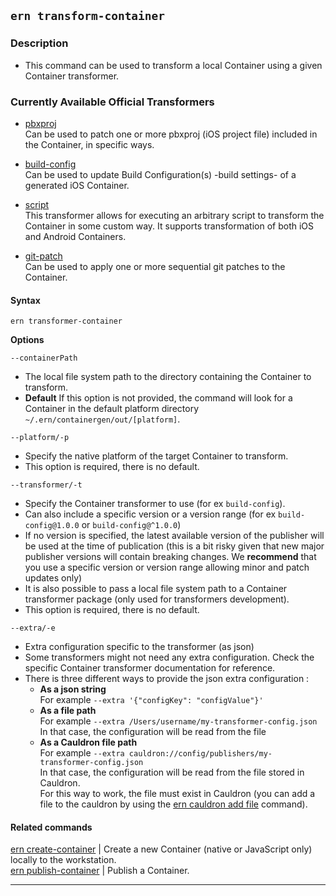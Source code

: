 ## `ern transform-container`

### Description

* This command can be used to transform a local Container using a given Container transformer.

### Currently Available Official Transformers

- [pbxproj](https://github.com/electrode-io/ern-container-transformer-pbxproj)  
Can be used to patch one or more pbxproj (iOS project file) included in the Container, in specific ways.

- [build-config](https://github.com/electrode-io/ern-container-transformer-build-config)  
Can be used to update Build Configuration(s) -build settings- of a generated iOS Container.

 - [script](https://github.com/electrode-io/ern-container-transformer-script)  
 This transformer allows for executing an arbitrary script to transform the Container in some custom way. It supports transformation of both iOS and Android Containers.

 - [git-patch](https://github.com/electrode-io/ern-container-transformer-git-patch)  
Can be used to apply one or more sequential git patches to the Container.


#### Syntax

`ern transformer-container`  

**Options**  

`--containerPath`

* The local file system path to the directory containing the Container to transform.
* **Default**  If this option is not provided, the command will look for a Container in the default platform directory `~/.ern/containergen/out/[platform]`.

`--platform/-p`

* Specify the native platform of the target Container to transform.
* This option is required, there is no default.

`--transformer/-t`

* Specify the Container transformer to use (for ex `build-config`).
* Can also include a specific version or a version range (for ex `build-config@1.0.0` or `build-config@^1.0.0`)
* If no version is specified, the latest available version of the publisher will be used at the time of publication (this is a bit risky given that new major publisher versions will contain breaking changes. We **recommend** that you use a specific version or version range allowing minor and patch updates only)
* It is also possible to pass a local file system path to a Container transformer package (only used for transformers development).
* This option is required, there is no default.

`--extra/-e`

* Extra configuration specific to the transformer (as json)
* Some transformers might not need any extra configuration. Check the specific Container transformer documentation for reference.
* There is three different ways to provide the json extra configuration :
  - **As a json string**  
  For example `--extra '{"configKey": "configValue"}'`  
  - **As a file path**  
  For example `--extra /Users/username/my-transformer-config.json`  
  In that case, the configuration will be read from the file
  - **As a Cauldron file path**  
  For example `--extra cauldron://config/publishers/my-transformer-config.json`  
  In that case, the configuration will be read from the file stored in Cauldron.   
  For this way to work, the file must exist in Cauldron (you can add a file to the cauldron by using the [ern cauldron add file] command).  

#### Related commands

[ern create-container] | Create a new Container (native or JavaScript only) locally to the workstation.  
[ern publish-container] | Publish a Container.

_________
[ern create-container]: ./create-container.md
[ern publish-container]: ./publish-container.md
[ern cauldron add file]: ./add/file.md